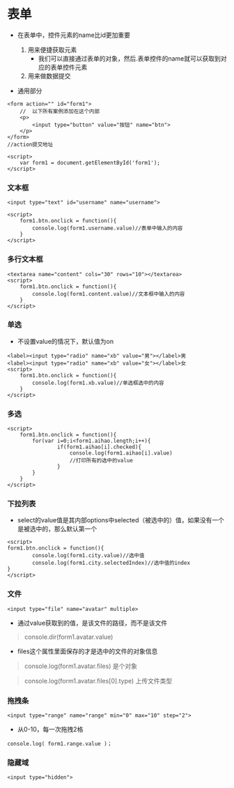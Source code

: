 # 表单
- 在表单中，控件元素的name比id更加重要
    1. 用来便捷获取元素
        - 我们可以直接通过表单的对象，然后.表单控件的name就可以获取到对应的表单控件元素
    2. 用来做数据提交
    
-   通用部分

```
<form action="" id="form1">
    //  以下所有案例添加在这个内部  
    <p>
        <input type="button" value="按钮" name="btn">
    </p>
</form>
//action提交地址

<script>
    var form1 = document.getElementById('form1');
</script>

```

### 文本框

```
<input type="text" id="username" name="username">

<script>
    form1.btn.onclick = function(){
        console.log(form1.username.value)//表单中输入的内容
    }
</script>
```

### 多行文本框

```
<textarea name="content" cols="30" rows="10"></textarea>
<script>
    form1.btn.onclick = function(){
        console.log(form1.content.value)//文本框中输入的内容
    }
</script>
```

### 单选
- 不设置value的情况下，默认值为on
```
<label><input type="radio" name="xb" value="男"></label>男
<label><input type="radio" name="xb" value="女"></label>女
<script>
    form1.btn.onclick = function(){
        console.log(form1.xb.value)//单选框选中的内容
    }
</script>
```
### 多选
```
<script>
    form1.btn.onclick = function(){
        for(var i=0;i<form1.aihao.length;i++){
				if(form1.aihao[i].checked){
					console.log(form1.aihao[i].value)
					//打印所有的选中的value
				}
		}
    }
</script>
```

### 下拉列表
- select的value值是其内部options中selected（被选中的）值，如果没有一个是被选中的，那么默认第一个


```
<script>
form1.btn.onclick = function(){
		console.log(form1.city.value)//选中值
		console.log(form1.city.selectedIndex)//选中值的index
}
</script>
```

### 文件

```
<input type="file" name="avatar" multiple>
```

- 通过value获取到的值，是该文件的路径，而不是该文件
> console.dir(form1.avatar.value)

- files这个属性里面保存的才是选中的文件的对象信息

> console.log(form1.avatar.files) 是个对象

> console.log(form1.avatar.files[0].type) 上传文件类型

### 拖拽条

```
<input type="range" name="range" min="0" max="10" step="2">
```
- 从0-10，每一次拖拽2格

```
console.log( form1.range.value )；

```

### 隐藏域

```
<input type="hidden">
```
